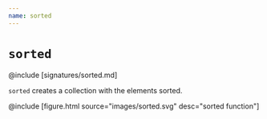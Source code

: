 ```yaml
---
name: sorted
---
```


# `sorted`

@include [signatures/sorted.md]

`sorted` creates a collection with the elements sorted.

@include [figure.html source="images/sorted.svg" desc="sorted function"]
